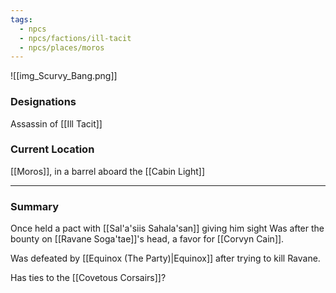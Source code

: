 ```yaml
---
tags:
  - npcs
  - npcs/factions/ill-tacit
  - npcs/places/moros
---
```

![[img_Scurvy_Bang.png]]

### Designations
Assassin of [[Ill Tacit]] 

### Current Location
[[Moros]], in a barrel aboard the [[Cabin Light]]

___
### Summary
Once held a pact with [[Sal'a'siis Sahala'san]] giving him sight
Was after the bounty on [[Ravane Soga'tae]]'s head, a favor for [[Corvyn Cain]].

Was defeated by [[Equinox (The Party)|Equinox]] after trying to kill Ravane.

Has ties to the [[Covetous Corsairs]]?


